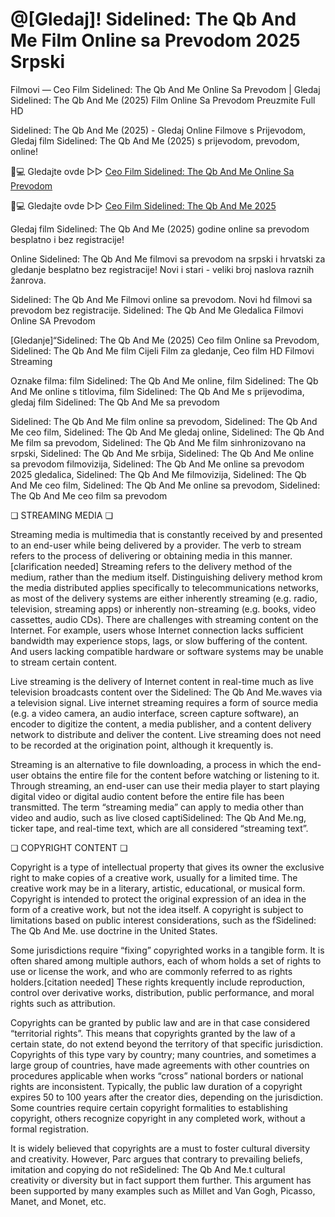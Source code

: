 # @[Gledaj]! Sidelined: The Qb And Me Film Online sa Prevodom 2025 Srpski


Filmovi — Ceo Film Sidelined: The Qb And Me Online Sa Prevodom | Gledaj Sidelined: The Qb And Me (2025) Film Online Sa Prevodom Preuzmite Full HD

Sidelined: The Qb And Me (2025) - Gledaj Online Filmove s Prijevodom, Gledaj film Sidelined: The Qb And Me (2025) s prijevodom, prevodom, online!

📱💻 Gledajte ovde ▷▷ [Ceo Film Sidelined: The Qb And Me Online Sa Prevodom](https://t.co/F8kN82LSAV)

📱💻 Gledajte ovde ▷▷ [Ceo Film Sidelined: The Qb And Me 2025](https://t.co/F8kN82LSAV)

Gledaj film Sidelined: The Qb And Me (2025) godine online sa prevodom besplatno i bez registracije!

Online Sidelined: The Qb And Me filmovi sa prevodom na srpski i hrvatski za gledanje besplatno bez registracije! Novi i stari - veliki broj naslova raznih žanrova.

Sidelined: The Qb And Me Filmovi online sa prevodom. Novi hd filmovi sa prevodom bez registracije. Sidelined: The Qb And Me Gledalica Filmovi Online SA Prevodom

[Gledanje]“Sidelined: The Qb And Me (2025) Ceo film Online sa Prevodom, Sidelined: The Qb And Me film Cijeli Film za gledanje, Ceo film HD Filmovi Streaming

Oznake filma: film Sidelined: The Qb And Me online, film Sidelined: The Qb And Me online s titlovima, film Sidelined: The Qb And Me s prijevodima, gledaj film Sidelined: The Qb And Me sa prevodom

Sidelined: The Qb And Me film online sa prevodom, Sidelined: The Qb And Me ceo film, Sidelined: The Qb And Me gledaj online, Sidelined: The Qb And Me film sa prevodom, Sidelined: The Qb And Me film sinhronizovano na srpski, Sidelined: The Qb And Me srbija, Sidelined: The Qb And Me online sa prevodom filmovizija, Sidelined: The Qb And Me online sa prevodom 2025 gledalica, Sidelined: The Qb And Me filmovizija, Sidelined: The Qb And Me ceo film, Sidelined: The Qb And Me online sa prevodom, Sidelined: The Qb And Me ceo film sa prevodom

❏ STREAMING MEDIA ❏

Streaming media is multimedia that is constantly received by and presented to an end-user while being delivered by a provider. The verb to stream refers to the process of delivering or obtaining media in this manner.[clarification needed] Streaming refers to the delivery method of the medium, rather than the medium itself. Distinguishing delivery method krom the media distributed applies specifically to telecommunications networks, as most of the delivery systems are either inherently streaming (e.g. radio, television, streaming apps) or inherently non-streaming (e.g. books, video cassettes, audio CDs). There are challenges with streaming content on the Internet. For example, users whose Internet connection lacks sufficient bandwidth may experience stops, lags, or slow buffering of the content. And users lacking compatible hardware or software systems may be unable to stream certain content.

Live streaming is the delivery of Internet content in real-time much as live television broadcasts content over the Sidelined: The Qb And Me.waves via a television signal. Live internet streaming requires a form of source media (e.g. a video camera, an audio interface, screen capture software), an encoder to digitize the content, a media publisher, and a content delivery network to distribute and deliver the content. Live streaming does not need to be recorded at the origination point, although it krequently is.

Streaming is an alternative to file downloading, a process in which the end-user obtains the entire file for the content before watching or listening to it. Through streaming, an end-user can use their media player to start playing digital video or digital audio content before the entire file has been transmitted. The term “streaming media” can apply to media other than video and audio, such as live closed captiSidelined: The Qb And Me.ng, ticker tape, and real-time text, which are all considered “streaming text”.

❏ COPYRIGHT CONTENT ❏

Copyright is a type of intellectual property that gives its owner the exclusive right to make copies of a creative work, usually for a limited time. The creative work may be in a literary, artistic, educational, or musical form. Copyright is intended to protect the original expression of an idea in the form of a creative work, but not the idea itself. A copyright is subject to limitations based on public interest considerations, such as the fSidelined: The Qb And Me. use doctrine in the United States.

Some jurisdictions require “fixing” copyrighted works in a tangible form. It is often shared among multiple authors, each of whom holds a set of rights to use or license the work, and who are commonly referred to as rights holders.[citation needed] These rights krequently include reproduction, control over derivative works, distribution, public performance, and moral rights such as attribution.

Copyrights can be granted by public law and are in that case considered “territorial rights”. This means that copyrights granted by the law of a certain state, do not extend beyond the territory of that specific jurisdiction. Copyrights of this type vary by country; many countries, and sometimes a large group of countries, have made agreements with other countries on procedures applicable when works “cross” national borders or national rights are inconsistent. Typically, the public law duration of a copyright expires 50 to 100 years after the creator dies, depending on the jurisdiction. Some countries require certain copyright formalities to establishing copyright, others recognize copyright in any completed work, without a formal registration.

It is widely believed that copyrights are a must to foster cultural diversity and creativity. However, Parc argues that contrary to prevailing beliefs, imitation and copying do not reSidelined: The Qb And Me.t cultural creativity or diversity but in fact support them further. This argument has been supported by many examples such as Millet and Van Gogh, Picasso, Manet, and Monet, etc.
